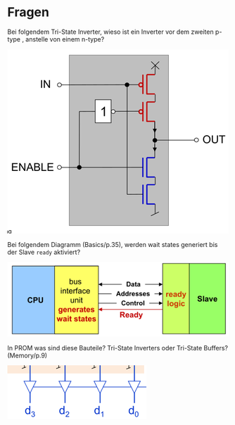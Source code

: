 # Fragen

Bei folgendem Tri-State Inverter, wieso ist ein Inverter vor dem zweiten p-type , anstelle von einem n-type?

![image-20230602095938605](res/Fragen/image-20230602095938605.png)

Bei folgendem Diagramm (Basics/p.35), werden wait states generiert bis der Slave `ready` aktiviert?

![image-20230602102815772](res/Fragen/image-20230602102815772.png)

In PROM was sind diese Bauteile? Tri-State Inverters oder Tri-State Buffers? (Memory/p.9)

![image-20230607100958912](res/Fragen/image-20230607100958912.png)